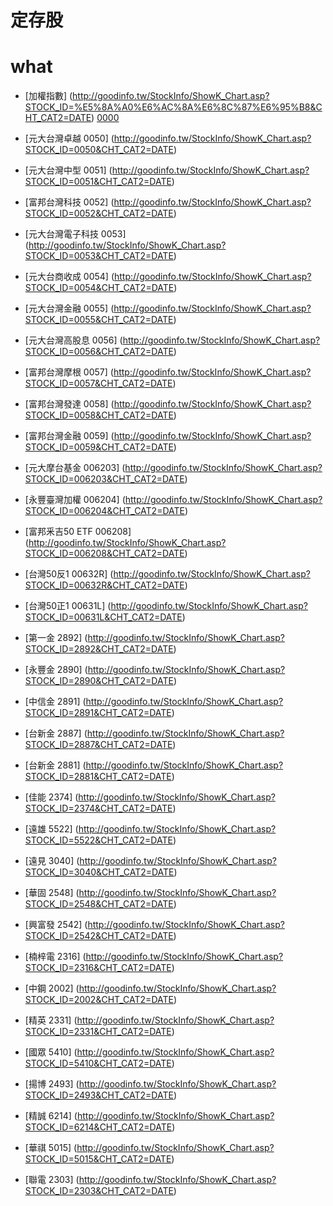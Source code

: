 # 定存股
# what
* [加權指數] (http://goodinfo.tw/StockInfo/ShowK_Chart.asp?STOCK_ID=%E5%8A%A0%E6%AC%8A%E6%8C%87%E6%95%B8&CHT_CAT2=DATE)  [0000](http://histock.tw/stock/tcharti.aspx?no=0000)
* [元大台灣卓越 0050] (http://goodinfo.tw/StockInfo/ShowK_Chart.asp?STOCK_ID=0050&CHT_CAT2=DATE)
* [元大台灣中型 0051] (http://goodinfo.tw/StockInfo/ShowK_Chart.asp?STOCK_ID=0051&CHT_CAT2=DATE)
* [富邦台灣科技 0052] (http://goodinfo.tw/StockInfo/ShowK_Chart.asp?STOCK_ID=0052&CHT_CAT2=DATE)
* [元大台灣電子科技 0053] (http://goodinfo.tw/StockInfo/ShowK_Chart.asp?STOCK_ID=0053&CHT_CAT2=DATE)
* [元大台商收成 0054] (http://goodinfo.tw/StockInfo/ShowK_Chart.asp?STOCK_ID=0054&CHT_CAT2=DATE)
* [元大台灣金融 0055] (http://goodinfo.tw/StockInfo/ShowK_Chart.asp?STOCK_ID=0055&CHT_CAT2=DATE)
* [元大台灣高股息 0056] (http://goodinfo.tw/StockInfo/ShowK_Chart.asp?STOCK_ID=0056&CHT_CAT2=DATE)
* [富邦台灣摩根 0057] (http://goodinfo.tw/StockInfo/ShowK_Chart.asp?STOCK_ID=0057&CHT_CAT2=DATE)
* [富邦台灣發達 0058] (http://goodinfo.tw/StockInfo/ShowK_Chart.asp?STOCK_ID=0058&CHT_CAT2=DATE)
* [富邦台灣金融 0059] (http://goodinfo.tw/StockInfo/ShowK_Chart.asp?STOCK_ID=0059&CHT_CAT2=DATE)
* [元大摩台基金 006203] (http://goodinfo.tw/StockInfo/ShowK_Chart.asp?STOCK_ID=006203&CHT_CAT2=DATE)
* [永豐臺灣加權 006204] (http://goodinfo.tw/StockInfo/ShowK_Chart.asp?STOCK_ID=006204&CHT_CAT2=DATE)
* [富邦釆吉50 ETF 006208] (http://goodinfo.tw/StockInfo/ShowK_Chart.asp?STOCK_ID=006208&CHT_CAT2=DATE)
* [台灣50反1 00632R] (http://goodinfo.tw/StockInfo/ShowK_Chart.asp?STOCK_ID=00632R&CHT_CAT2=DATE)
* [台灣50正1 00631L] (http://goodinfo.tw/StockInfo/ShowK_Chart.asp?STOCK_ID=00631L&CHT_CAT2=DATE)

* [第一金 2892] (http://goodinfo.tw/StockInfo/ShowK_Chart.asp?STOCK_ID=2892&CHT_CAT2=DATE)
* [永豐金 2890] (http://goodinfo.tw/StockInfo/ShowK_Chart.asp?STOCK_ID=2890&CHT_CAT2=DATE)
* [中信金 2891] (http://goodinfo.tw/StockInfo/ShowK_Chart.asp?STOCK_ID=2891&CHT_CAT2=DATE)
* [台新金 2887] (http://goodinfo.tw/StockInfo/ShowK_Chart.asp?STOCK_ID=2887&CHT_CAT2=DATE)
* [台新金 2881] (http://goodinfo.tw/StockInfo/ShowK_Chart.asp?STOCK_ID=2881&CHT_CAT2=DATE)

* [佳能 2374] (http://goodinfo.tw/StockInfo/ShowK_Chart.asp?STOCK_ID=2374&CHT_CAT2=DATE)
* [遠雄 5522] (http://goodinfo.tw/StockInfo/ShowK_Chart.asp?STOCK_ID=5522&CHT_CAT2=DATE)
* [遠見 3040] (http://goodinfo.tw/StockInfo/ShowK_Chart.asp?STOCK_ID=3040&CHT_CAT2=DATE)
* [華固 2548] (http://goodinfo.tw/StockInfo/ShowK_Chart.asp?STOCK_ID=2548&CHT_CAT2=DATE)
* [興富發 2542] (http://goodinfo.tw/StockInfo/ShowK_Chart.asp?STOCK_ID=2542&CHT_CAT2=DATE)
* [楠梓電 2316] (http://goodinfo.tw/StockInfo/ShowK_Chart.asp?STOCK_ID=2316&CHT_CAT2=DATE)
* [中鋼 2002] (http://goodinfo.tw/StockInfo/ShowK_Chart.asp?STOCK_ID=2002&CHT_CAT2=DATE)
* [精英 2331] (http://goodinfo.tw/StockInfo/ShowK_Chart.asp?STOCK_ID=2331&CHT_CAT2=DATE)
* [國眾 5410] (http://goodinfo.tw/StockInfo/ShowK_Chart.asp?STOCK_ID=5410&CHT_CAT2=DATE)
* [揚博 2493] (http://goodinfo.tw/StockInfo/ShowK_Chart.asp?STOCK_ID=2493&CHT_CAT2=DATE)
* [精誠 6214] (http://goodinfo.tw/StockInfo/ShowK_Chart.asp?STOCK_ID=6214&CHT_CAT2=DATE)

* [華祺 5015] (http://goodinfo.tw/StockInfo/ShowK_Chart.asp?STOCK_ID=5015&CHT_CAT2=DATE)
* [聯電 2303] (http://goodinfo.tw/StockInfo/ShowK_Chart.asp?STOCK_ID=2303&CHT_CAT2=DATE)


